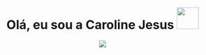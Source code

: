 
<div align="center">
   <h1>Olá, eu sou a Caroline Jesus <img src="https://media.giphy.com/media/HJFXLDfHf5SruQUJ65/giphy.gif" width="50"> </h1>
   
   
   <img src="https://pronoun.cyou/x/y?subject=He&object=Him&height=20"> 
</div>
